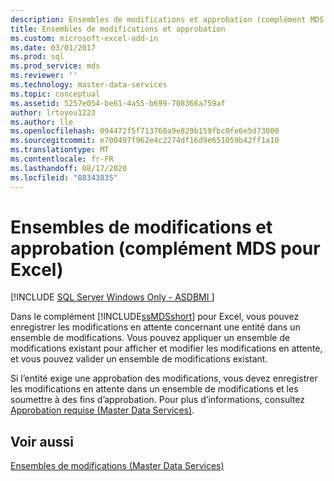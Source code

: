 ```yaml
---
description: Ensembles de modifications et approbation (complément MDS pour Excel)
title: Ensembles de modifications et approbation
ms.custom: microsoft-excel-add-in
ms.date: 03/01/2017
ms.prod: sql
ms.prod_service: mds
ms.reviewer: ''
ms.technology: master-data-services
ms.topic: conceptual
ms.assetid: 5257e054-be61-4a55-b699-708366a759af
author: lrtoyou1223
ms.author: lle
ms.openlocfilehash: 094472f5f713760a9e829b159fbc0fe6e5d73000
ms.sourcegitcommit: e700497f962e4c2274df16d9e651059b42ff1a10
ms.translationtype: MT
ms.contentlocale: fr-FR
ms.lasthandoff: 08/17/2020
ms.locfileid: "88343835"
---
```

# <a name="change-sets-and-approval-mds-add-in-for-excel"></a>Ensembles de modifications et approbation (complément MDS pour Excel)

[!INCLUDE [SQL Server Windows Only - ASDBMI ](../../includes/applies-to-version/sql-windows-only-asdbmi.md)]

  Dans le complément [!INCLUDE[ssMDSshort](../../includes/ssmdsshort-md.md)] pour Excel, vous pouvez enregistrer les modifications en attente concernant une entité dans un ensemble de modifications. Vous pouvez appliquer un ensemble de modifications existant pour afficher et modifier les modifications en attente, et vous pouvez valider un ensemble de modifications existant.  
  
 Si l’entité exige une approbation des modifications, vous devez enregistrer les modifications en attente dans un ensemble de modifications et les soumettre à des fins d’approbation. Pour plus d’informations, consultez [Approbation requise &#40;Master Data Services&#41;](../../master-data-services/approval-required-master-data-services.md).  
  
## <a name="see-also"></a>Voir aussi  
 [Ensembles de modifications &#40;Master Data Services&#41;](../../master-data-services/changesets-master-data-services.md)  
  
  
